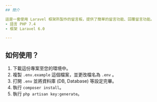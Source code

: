 ```yaml
---
## 簡介

這是一套使用 Laravel 框架所製作的留言板，提供了簡單的留言功能、回覆留言功能。
- 語言 PHP 7.4
- 框架 Laravel 6.0

---
```

## 如何使用？

1. 下載這份專案至您的環境中。
2. 複製 `.env.example` 這個檔案，並更改檔名為 `.env` 。
3. 打開 `.env` 並將資料庫 (DB, Database) 等設定完畢。
4. 執行 `composer install`。
5. 執行 `php artisan key:generate`。
